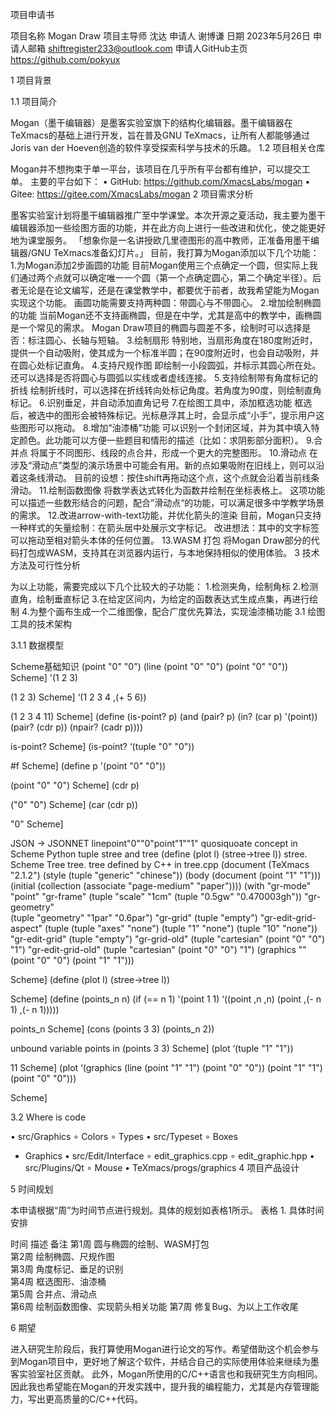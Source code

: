 项目申请书


项目名称        Mogan Draw
项目主导师       沈达
申请人         谢博谦
日期          2023年5月26日
申请人邮箱       shiftregister233@outlook.com
申请人GitHub主页 https://github.com/pokyux

1  项目背景 

1.1  项目简介 

Mogan（墨干编辑器）是墨客实验室旗下的结构化编辑器。墨干编辑器在TeXmacs的基础上进行开发，旨在普及GNU TeXmacs，让所有人都能够通过Joris van der Hoeven创造的软件享受探索科学与技术的乐趣。
1.2  项目相关仓库 

Mogan并不想拘束于单一平台，该项目在几乎所有平台都有维护，可以提交工单。
主要的平台如下：
•  GitHub: https://github.com/XmacsLabs/mogan
•  Gitee: https://gitee.com/XmacsLabs/mogan
2  项目需求分析 

墨客实验室计划将墨干编辑器推广至中学课堂。本次开源之夏活动，我主要为墨干编辑器添加一些绘图方面的功能，并在此方向上进行一些改进和优化，使之能更好地为课堂服务。
「想象你是一名讲授欧几里德图形的高中教师，正准备用墨干编辑器/GNU TeXmacs准备幻灯片。」
目前，我打算为Mogan添加以下几个功能：
1.为Mogan添加2步画圆的功能
目前Mogan使用三个点确定一个圆，但实际上我们通过两个点就可以确定唯一一个圆（第一个点确定圆心，第二个确定半径）。后者无论是在论文编写，还是在课堂教学中，都要优于前者，故我希望能为Mogan实现这个功能。
画圆功能需要支持两种圆：带圆心与不带圆心。
2.增加绘制椭圆的功能
当前Mogan还不支持画椭圆，但是在中学，尤其是高中的教学中，画椭圆是一个常见的需求。
Mogan Draw项目的椭圆与圆差不多，绘制时可以选择是否：标注圆心、长轴与短轴。
3.绘制扇形
特别地，当扇形角度在180度附近时，提供一个自动吸附，使其成为一个标准半圆；在90度附近时，也会自动吸附，并在圆心处标记直角。
4.支持尺规作图
即绘制一小段圆弧，并标示其圆心所在处。还可以选择是否将圆心与圆弧以实线或者虚线连接。
5.支持绘制带有角度标记的折线
绘制折线时，可以选择在折线转向处标记角度。若角度为90度，则绘制直角标记。
6.识别垂足，并自动添加直角记号
7.在绘图工具中，添加框选功能
框选后，被选中的图形会被特殊标记。光标悬浮其上时，会显示成“小手”，提示用户这些图形可以拖动。
8.增加“油漆桶”功能
可以识别一个封闭区域，并为其中填入特定颜色。此功能可以方便一些题目和情形的描述（比如：求阴影部分面积）。
9.合并点
将属于不同图形、线段的点合并，形成一个更大的完整图形。
10.滑动点
在涉及“滑动点”类型的演示场景中可能会有用。新的点如果吸附在旧线上，则可以沿着这条线滑动。
目前的设想：按住shift再拖动这个点，这个点就会沿着当前线条滑动。
11.绘制函数图像
将数学表达式转化为函数并绘制在坐标表格上。
这项功能可以描述一些数形结合的问题，配合”滑动点“的功能，可以满足很多中学教学场景的需求。
12.改进arrow-with-text功能，并优化箭头的渲染
目前，Mogan只支持一种样式的矢量绘制：在箭头居中处展示文字标记。
改进想法：其中的文字标签可以拖动至相对箭头本体的任何位置。
13.WASM 打包
将Mogan Draw部分的代码打包成WASM，支持其在浏览器内运行，与本地保持相似的使用体验。
3  技术方法及可行性分析 

为以上功能，需要完成以下几个比较大的子功能：
1.检测夹角，绘制角标
2.检测直角，绘制垂直标记
3.在给定区间内，为给定的函数表达式生成点集，再进行绘制
4.为整个画布生成一个二维图像，配合广度优先算法，实现油漆桶功能
3.1  绘图工具的技术架构 

3.1.1  数据模型 

Scheme基础知识 
(point "0" "0")
(line (point "0" "0") (point "0" "0"))
Scheme]  '(1 2 3)

(1 2 3)
Scheme]  ‘(1 2 3 4 ,(+ 5 6))

(1 2 3 4 11)
Scheme]  (define (is-point? p)
  (and (pair? p)
       (in? (car p) '(point))
       (pair? (cdr p))
       (npair? (cadr p))))

is-point?
Scheme]  (is-point? ‘(tuple "0" "0"))

#f
Scheme]  (define p '(point "0" "0"))

(point "0" "0")
Scheme]  (cdr p)

("0" "0")
Scheme]  (car (cdr p))

"0"
Scheme]  

JSON -> JSONNET
linepoint"0""0"point"1""1"
quosiquoate concept in Scheme
Python tuple
stree and tree 
(define (plot l) (stree->tree l))
stree. Scheme Tree
tree. tree defined by C++ in tree.cpp
(document (TeXmacs "2.1.2") (style (tuple "generic" "chinese"))
          (body (document (point "1" "1"))) (initial (collection (associate "page-medium" "paper"))))
(with "gr-mode" "point" "gr-frame" 
      (tuple "scale" "1cm" (tuple "0.5gw" "0.470003gh"))
      "gr-geometry"                    
      (tuple "geometry" "1par" "0.6par")
      "gr-grid"
      (tuple "empty")
                           "gr-edit-grid-aspect"
      (tuple (tuple "axes" "none")
                                  (tuple "1" "none") (tuple "10" "none"))
                           "gr-edit-grid"
      (tuple "empty")
      "gr-grid-old"
      (tuple "cartesian" (point "0" "0") "1")
      "gr-edit-grid-old"
      (tuple "cartesian" (point "0" "0") "1")
      (graphics "" (point "0" "0") (point "1" "1")))

Scheme]  (define (plot l) (stree->tree l))

Scheme]  (define (points_n n) 
  (if (== n 1)
      '(point 1 1)
      ‘((point ,n ,n) (point ,(- n 1) ,(- n 1)))))

points_n
Scheme]  (cons (points 3 3) (points_n 2))

unbound variable points in (points 3 3)
Scheme]  (plot ‘(tuple "1" "1"))

11
Scheme]  (plot ‘(graphics (line (point "1" "1") (point "0" "0")) (point "1" "1") (point "0" "0")))


Scheme]  

3.2  Where is code 

•  src/Graphics
∘  Colors
∘  Types
•  src/Typeset
∘  Boxes
-  Graphics
•  src/Edit/Interface
∘  edit_graphics.cpp
∘  edit_graphic.hpp
•  src/Plugins/Qt
∘  Mouse
•  TeXmacs/progs/graphics
4  项目产品设计 

5  时间规划 

本申请根据“周”为时间节点进行规划。具体的规划如表格1所示。
表格 1. 具体时间安排


时间  描述              备注
第1周 圆与椭圆的绘制、WASM打包  
第2周 绘制椭圆、尺规作图       
第3周 角度标记、垂足的识别      
第4周 框选图形、油漆桶        
第5周 合并点、滑动点         
第6周 绘制函数图像、实现箭头相关功能 
第7周 修复Bug、为以上工作收尾   


6  期望 

进入研究生阶段后，我打算使用Mogan进行论文的写作。希望借助这个机会参与到Mogan项目中，更好地了解这个软件，并结合自己的实际使用体验来继续为墨客实验室社区贡献。
此外，Mogan所使用的C/C++语言也和我研究生方向相同。因此我也希望能在Mogan的开发实践中，提升我的编程能力，尤其是内存管理能力，写出更高质量的C/C++代码。